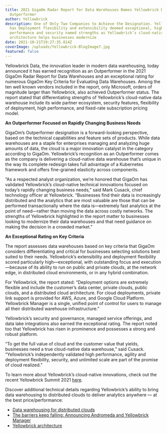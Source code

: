 ```yaml
---
title: 2021 GigaOm Radar Report for Data Warehouses Names Yellowbrick Data an
  Outperformer
author: Yellowbrick
description: One of Only Two Companies to Achieve the Designation. Yellowbrick
  has Deployment flexibility and extensibility deemed exceptional, high
  performance and security named strengths as Yellowbrick’s cloud-native
  architecture helps businesses modernize
date: 2021-10-21T19:27:35.814Z
coverImage: /uploads/Yellowbrick-BlogImage7.jpg
featured: false
---
```

Yellowbrick Data, the innovation leader in modern data warehousing, today announced it has earned recognition as an Outperformer in the 2021 GigaOm Radar Report for Data Warehouses and an exceptional rating for numerous GigaOm Key Criteria for Evaluating Data Warehouses. Among the ten well known vendors included in the report, only Microsoft, orders of magnitude larger than Yellowbrick, also achieved Outperformer status. The report stated that differentiating strengths of Yellowbrick’s cloud-native data warehouse include its wide partner ecosystem, security features, flexibility of deployment, high performance, and fixed-rate subscription pricing model.

**An Outperformer Focused on Rapidly Changing Business Needs**

GigaOm’s Outperformer designation is a forward-looking perspective, based on the technical capabilities and feature sets of products. While data warehouses are a staple for enterprises managing and analyzing huge amounts of data, the cloud is a major innovation catalyst in the category according to GigaOm. Yellowbrick’s recognition as an Outperformer comes as the company is delivering a cloud-native data warehouse that’s unique in the way its complete redesign takes full advantage of a Kubernetes framework and offers fine-grained elasticity across components.

“As a respected analyst organization, we’re honored that GigaOm has validated Yellowbrick’s cloud-native technical innovations focused on today’s rapidly changing business needs,” said Mark Cusack, chief technology officer at Yellowbrick. “Businesses find their data is increasingly distributed and the analytics that are most valuable are those that can be performed transactionally where the data is—extremely fast analytics at the point of need—rather than moving the data across costly networks. The strengths of Yellowbrick highlighted in the report matter to businesses looking to modernize their data warehouses and that need guidance on making the decision in a crowded market.”

**An Exceptional Rating on Key Criteria**

The report assesses data warehouses based on key criteria that GigaOm considers differentiating and critical for businesses selecting solutions best suited to their needs. Yellowbrick’s extensibility and deployment flexibility scored particularly high—exceptional, with outstanding focus and execution—because of its ability to run on public and private clouds, at the network edge, in distributed cloud environments, or in any hybrid combination.

For Yellowbrick, the report stated: “Deployment options are extremely flexible and include the customer’s data center, private clouds, public clouds, and a distributed cloud architecture. For cloud deployments, private link support is provided for AWS, Azure, and Google Cloud Platform. Yellowbrick Manager is a single, unified point of control for users to manage all their distributed warehouse infrastructure.”

Yellowbrick’s security and governance, managed service offerings, and data lake integrations also earned the exceptional rating. The report noted too that Yellowbrick has risen in prominence and possesses a strong and robust platform.

“To get the full value of cloud and the customer value that yields, businesses need a true cloud-native data warehouse,” said Cusack. “Yellowbrick’s independently validated high performance, agility and deployment flexibility, security, and unlimited scale are part of the promise of cloud realized.”

To learn more about Yellowbrick’s cloud-native innovations, check out the recent Yellowbrick Summit 2021 [here](https://cts.businesswire.com/ct/CT?id=smartlink&url=https%3A%2F%2Fwww.yellowbrick.com%2Fgo%2Fsummit2021-live%2F&esheet=52513039&newsitemid=20211021005236&lan=en-US&anchor=here&index=1&md5=081282135f495f68f23411bbfdffe8f8).

Discover additional technical details regarding Yellowbrick’s ability to bring data warehousing to distributed clouds to deliver analytics anywhere — at the best price/performance:

* [Data warehousing for distributed clouds](https://cts.businesswire.com/ct/CT?id=smartlink&url=https%3A%2F%2Fwww.yellowbrick.com%2Fblog%2Fdata-warehousing-for-distributed-clouds%2F&esheet=52513039&newsitemid=20211021005236&lan=en-US&anchor=Data+warehousing+for+distributed+clouds&index=2&md5=8d4c844212c79dac0474e7094c493584)
* [The barriers keep falling: Announcing Andromeda and Yellowbrick Manager](https://cts.businesswire.com/ct/CT?id=smartlink&url=https%3A%2F%2Fwww.yellowbrick.com%2Fblog%2Fthe-barriers-keep-falling-announcing-andromeda-and-yellowbrick-manager%2F&esheet=52513039&newsitemid=20211021005236&lan=en-US&anchor=The+barriers+keep+falling%3A+Announcing+Andromeda+and+Yellowbrick+Manager&index=3&md5=2cf0da45ddfa5ff64e333bbbeed544ab)
* [Yellowbrick architecture](https://cts.businesswire.com/ct/CT?id=smartlink&url=https%3A%2F%2Fwww.yellowbrick.com%2Fgo%2Fyellowbrick-data-warehouse-architecture%2F&esheet=52513039&newsitemid=20211021005236&lan=en-US&anchor=Yellowbrick+architecture&index=4&md5=0e1a8f606159c4d6852f372b2562431e)